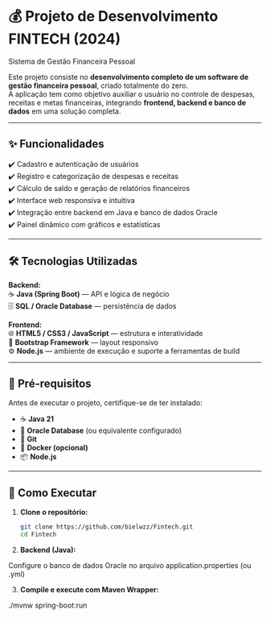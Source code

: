 # 💰 Projeto de Desenvolvimento FINTECH (2024)  
Sistema de Gestão Financeira Pessoal  

Este projeto consiste no **desenvolvimento completo de um software de gestão financeira pessoal**, criado totalmente do zero.  
A aplicação tem como objetivo auxiliar o usuário no controle de despesas, receitas e metas financeiras, integrando **frontend, backend e banco de dados** em uma solução completa.

---

## ✨ Funcionalidades  
✔️ Cadastro e autenticação de usuários  
✔️ Registro e categorização de despesas e receitas  
✔️ Cálculo de saldo e geração de relatórios financeiros  
✔️ Interface web responsiva e intuitiva  
✔️ Integração entre backend em Java e banco de dados Oracle  
✔️ Painel dinâmico com gráficos e estatísticas  

---

## 🛠️ Tecnologias Utilizadas  
**Backend:**  
☕ **Java (Spring Boot)** — API e lógica de negócio  
🗄️ **SQL / Oracle Database** — persistência de dados  

**Frontend:**  
🌐 **HTML5 / CSS3 / JavaScript** — estrutura e interatividade  
🎨 **Bootstrap Framework** — layout responsivo  
⚙️ **Node.js** — ambiente de execução e suporte a ferramentas de build  

---

## 🧩 Pré-requisitos  
Antes de executar o projeto, certifique-se de ter instalado:  
- ☕ **Java 21**  
- 🐘 **Oracle Database** (ou equivalente configurado)  
- 🐙 **Git**  
- 🐳 **Docker (opcional)**  
- 📦 **Node.js**  

---

## 🚀 Como Executar  

1. **Clone o repositório:**  
   ```bash
   git clone https://github.com/bielwzz/Fintech.git
   cd Fintech

2. **Backend (Java):**
   
Configure o banco de dados Oracle no arquivo application.properties (ou .yml)

3. **Compile e execute com Maven Wrapper:**
   
./mvnw spring-boot:run
